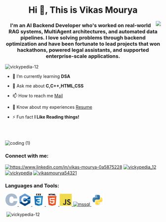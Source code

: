 <h1 align="center">Hi 👋, This is Vikas Mourya</h1> 

<img src="https://github.com/vickypedia-12/vickypedia-12/assets/111296997/ff3ae7a0-e347-4676-8b63-90c87a803450" align="right" />

<h3 align="center">I'm an AI Backend Developer who's worked on real-world RAG systems, MultiAgent architectures, and automated data pipelines. I love solving problems through backend optimization and have been fortunate to lead projects that won hackathons, powered legal assistants, and supported enterprise-scale applications.</h3>

<p align="left"> <img src="https://komarev.com/ghpvc/?username=vickypedia-12&label=Profile%20views&color=0e75b6&style=flat" alt="vickypedia-12" /> </p>

- 🌱 I’m currently learning **DSA**

- 💬 Ask me about **C,C++,HTML,CSS**

- 📫 How to reach me [Mail](mailto:vikasmourya54321@gmail.com)

- 📄 Know about my experiences [Resume](https://drive.google.com/file/d/1C8qQlRRHMzcTHk2hkj6PPjC7aTX6s77z/view?usp=sharing)

- ⚡ Fun fact **I Like Reading things!**
<br>

<br>![coding (1)](https://github.com/vickypedia-12/vickypedia-12/assets/111296997/6a39de9b-7841-4a18-a332-15dbf4f5f018)

<h3 align="left">Connect with me:</h3>
<p align="left">
<a href="https://linkedin.com/in/https://www.linkedin.com/in/vikas-mourya-0a5875228" target="blank"><img align="center" src="https://raw.githubusercontent.com/rahuldkjain/github-profile-readme-generator/master/src/images/icons/Social/linked-in-alt.svg" alt="https://www.linkedin.com/in/vikas-mourya-0a5875228" height="30" width="40" /></a>
<a href="https://instagram.com/vickypedia_12" target="blank"><img align="center" src="https://raw.githubusercontent.com/rahuldkjain/github-profile-readme-generator/master/src/images/icons/Social/instagram.svg" alt="vickypedia_12" height="30" width="40" /></a>
<a href="https://www.codechef.com/users/vickypedia" target="blank"><img align="center" src="https://cdn.jsdelivr.net/npm/simple-icons@3.1.0/icons/codechef.svg" alt="vickypedia" height="30" width="40" /></a>
<a href="https://www.hackerrank.com/vikasmourya54321" target="blank"><img align="center" src="https://raw.githubusercontent.com/rahuldkjain/github-profile-readme-generator/master/src/images/icons/Social/hackerrank.svg" alt="vikasmourya54321" height="30" width="40" /></a>
</p>

<h3 align="left">Languages and Tools:</h3>
<p align="left"> <a href="https://www.cprogramming.com/" target="_blank" rel="noreferrer"> <img src="https://raw.githubusercontent.com/devicons/devicon/master/icons/c/c-original.svg" alt="c" width="40" height="40"/> </a> <a href="https://www.w3schools.com/cpp/" target="_blank" rel="noreferrer"> <img src="https://raw.githubusercontent.com/devicons/devicon/master/icons/cplusplus/cplusplus-original.svg" alt="cplusplus" width="40" height="40"/> </a> <a href="https://www.w3schools.com/css/" target="_blank" rel="noreferrer"> <img src="https://raw.githubusercontent.com/devicons/devicon/master/icons/css3/css3-original-wordmark.svg" alt="css3" width="40" height="40"/> </a> <a href="https://www.w3.org/html/" target="_blank" rel="noreferrer"> <img src="https://raw.githubusercontent.com/devicons/devicon/master/icons/html5/html5-original-wordmark.svg" alt="html5" width="40" height="40"/> </a> <a href="https://developer.mozilla.org/en-US/docs/Web/JavaScript" target="_blank" rel="noreferrer"> <img src="https://raw.githubusercontent.com/devicons/devicon/master/icons/javascript/javascript-original.svg" alt="javascript" width="40" height="40"/> </a> <a href="https://www.microsoft.com/en-us/sql-server" target="_blank" rel="noreferrer"> <img src="https://www.svgrepo.com/show/303229/microsoft-sql-server-logo.svg" alt="mssql" width="40" height="40"/> </a> <a href="https://www.python.org" target="_blank" rel="noreferrer"> <img src="https://raw.githubusercontent.com/devicons/devicon/master/icons/python/python-original.svg" alt="python" width="40" height="40"/> </a> </p>


<p>&nbsp;<img align="center" src="https://github-readme-stats.vercel.app/api?username=vickypedia-12&show_icons=true&locale=en" alt="vickypedia-12" /></p>

